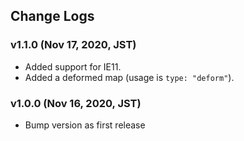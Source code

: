 Change Logs
---

### v1.1.0 (Nov 17, 2020, JST)

* Added support for IE11.
* Added a deformed map (usage is `type: "deform"`).

### v1.0.0 (Nov 16, 2020, JST)

* Bump version as first release
